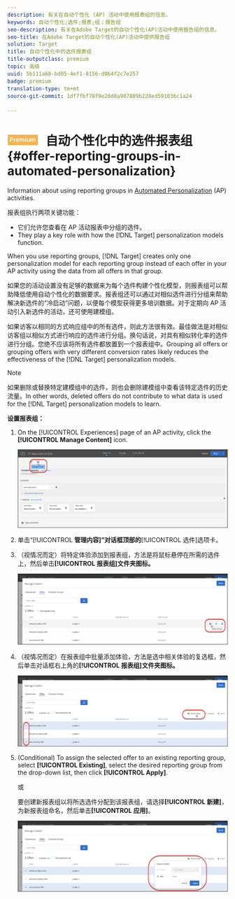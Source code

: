 ```yaml
---
description: 有关在自动个性化 (AP) 活动中使用报表组的信息。
keywords: 自动个性化;选件;报表;组；报告组
seo-description: 有关在Adobe Target的自动个性化(AP)活动中使用报告组的信息。
seo-title: 在Adobe Target的自动个性化(AP)活动中提供报告组
solution: Target
title: 自动个性化中的选件报表组
title-outputclass: premium
topic: 高级
uuid: 5b111a68-bd05-4ef1-8156-d064f2c7e257
badge: premium
translation-type: tm+mt
source-git-commit: 1df7fbf78f9e20d8a907809b228ed591036c1a24

---
```



# ![PREMIUM](/help/assets/premium.png) 自动个性化中的选件报表组{#offer-reporting-groups-in-automated-personalization}

Information about using reporting groups in [Automated Personalization](/help/c-activities/t-automated-personalization/automated-personalization.md) (AP) activities.

报表组执行两项关键功能：

* 它们允许您查看在 AP 活动报表中分组的选件。
* They play a key role with how the [!DNL Target] personalization models function.

When you use reporting groups, [!DNL Target] creates only one personalization model for each reporting group instead of each offer in your AP activity using the data from all offers in that group.

如果您的活动设置没有足够的数据来为每个选件构建个性化模型，则报表组可以帮助降低使用自动个性化的数据要求。报表组还可以通过对相似选件进行分组来帮助解决新选件的“冷启动”问题，以便每个模型获得更多培训数据。对于定期向 AP 活动引入新选件的活动，还可使用建模组。

如果访客以相同的方式响应组中的所有选件，则此方法很有效。最佳做法是对相似访客组以相似方式进行响应的选件进行分组。换句话说，对具有相似转化率的选件进行分组。您绝不应该将所有选件都放置到一个报表组中。Grouping all offers or grouping offers with very different conversion rates likely reduces the effectiveness of the [!DNL Target] personalization models.

>[!NOTE]
>
>如果删除或替换特定建模组中的选件，则也会删除建模组中查看该特定选件的历史流量。In other words, deleted offers do not contribute to what data is used for the [!DNL Target] personalization models to learn.

**设置报表组：**

1. On the [!UICONTROL Experiences] page of an AP activity, click the **[!UICONTROL Manage Content]** icon.

   ![](assets/ap_manage_content.png)

1. 单击“[!UICONTROL **管理内容]”对话框顶部的**[!UICONTROL 选件]选项卡。
1. （视情况而定）将特定体验添加到报表组，方法是将鼠标悬停在所需的选件上，然后单击&#x200B;**[!UICONTROL 报表组]文件夹图标。**

   ![](assets/ap_manage_content_2.png)

1. （视情况而定）在报表组中批量添加体验，方法是选中相关体验的复选框，然后单击对话框右上角的&#x200B;**[!UICONTROL 报表组]文件夹图标。**

   ![](assets/ap_manage_content_3.png)

1. (Conditional) To assign the selected offer to an existing reporting group, select **[!UICONTROL Existing]**, select the desired reporting group from the drop-down list, then click **[!UICONTROL Apply]**.

   或

   要创建新报表组以将所选选件分配到该报表组，请选择&#x200B;**[!UICONTROL 新建]**，为新报表组命名，然后单击&#x200B;**[!UICONTROL 应用]**。

   ![](assets/ap_reporting_groups.png)

